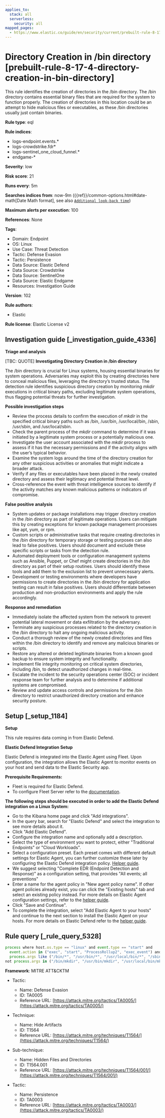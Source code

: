 ```yaml
---
applies_to:
  stack: all
  serverless:
    security: all
mapped_pages:
  - https://www.elastic.co/guide/en/security/current/prebuilt-rule-8-17-4-directory-creation-in-bin-directory.html
---
```


# Directory Creation in /bin directory [prebuilt-rule-8-17-4-directory-creation-in-bin-directory]

This rule identifies the creation of directories in the /bin directory. The /bin directory contains essential binary files that are required for the system to function properly. The creation of directories in this location could be an attempt to hide malicious files or executables, as these /bin directories usually just contain binaries.

**Rule type**: eql

**Rule indices**:

* logs-endpoint.events.*
* logs-crowdstrike.fdr*
* logs-sentinel_one_cloud_funnel.*
* endgame-*

**Severity**: low

**Risk score**: 21

**Runs every**: 5m

**Searches indices from**: now-9m ({{ref}}/common-options.html#date-math[Date Math format], see also [`Additional look-back time`](docs-content://solutions/security/detect-and-alert/create-detection-rule.md#rule-schedule))

**Maximum alerts per execution**: 100

**References**: None

**Tags**:

* Domain: Endpoint
* OS: Linux
* Use Case: Threat Detection
* Tactic: Defense Evasion
* Tactic: Persistence
* Data Source: Elastic Defend
* Data Source: Crowdstrike
* Data Source: SentinelOne
* Data Source: Elastic Endgame
* Resources: Investigation Guide

**Version**: 102

**Rule authors**:

* Elastic

**Rule license**: Elastic License v2

## Investigation guide [_investigation_guide_4336]

**Triage and analysis**

[TBC: QUOTE]
**Investigating Directory Creation in /bin directory**

The /bin directory is crucial for Linux systems, housing essential binaries for system operations. Adversaries may exploit this by creating directories here to conceal malicious files, leveraging the directory’s trusted status. The detection rule identifies suspicious directory creation by monitoring *mkdir* executions in critical binary paths, excluding legitimate system operations, thus flagging potential threats for further investigation.

**Possible investigation steps**

* Review the process details to confirm the execution of *mkdir* in the specified critical binary paths such as /bin, /usr/bin, /usr/local/bin, /sbin, /usr/sbin, and /usr/local/sbin.
* Check the parent process of the *mkdir* command to determine if it was initiated by a legitimate system process or a potentially malicious one.
* Investigate the user account associated with the *mkdir* process to assess if it has the necessary permissions and if the activity aligns with the user’s typical behavior.
* Examine the system logs around the time of the directory creation for any other suspicious activities or anomalies that might indicate a broader attack.
* Verify if any files or executables have been placed in the newly created directory and assess their legitimacy and potential threat level.
* Cross-reference the event with threat intelligence sources to identify if the activity matches any known malicious patterns or indicators of compromise.

**False positive analysis**

* System updates or package installations may trigger directory creation in the /bin directory as part of legitimate operations. Users can mitigate this by creating exceptions for known package management processes like apt, yum, or rpm.
* Custom scripts or administrative tasks that require creating directories in the /bin directory for temporary storage or testing purposes can also lead to false positives. Users should document and exclude these specific scripts or tasks from the detection rule.
* Automated deployment tools or configuration management systems such as Ansible, Puppet, or Chef might create directories in the /bin directory as part of their setup routines. Users should identify these tools and add them to the exclusion list to prevent unnecessary alerts.
* Development or testing environments where developers have permissions to create directories in the /bin directory for application testing can result in false positives. Users should differentiate between production and non-production environments and apply the rule accordingly.

**Response and remediation**

* Immediately isolate the affected system from the network to prevent potential lateral movement or data exfiltration by the adversary.
* Terminate any suspicious processes related to the directory creation in the /bin directory to halt any ongoing malicious activity.
* Conduct a thorough review of the newly created directories and files within the /bin directory to identify and remove any malicious binaries or scripts.
* Restore any altered or deleted legitimate binaries from a known good backup to ensure system integrity and functionality.
* Implement file integrity monitoring on critical system directories, including /bin, to detect unauthorized changes in real-time.
* Escalate the incident to the security operations center (SOC) or incident response team for further analysis and to determine if additional systems are compromised.
* Review and update access controls and permissions for the /bin directory to restrict unauthorized directory creation and enhance security posture.


## Setup [_setup_1184]

**Setup**

This rule requires data coming in from Elastic Defend.

**Elastic Defend Integration Setup**

Elastic Defend is integrated into the Elastic Agent using Fleet. Upon configuration, the integration allows the Elastic Agent to monitor events on your host and send data to the Elastic Security app.

**Prerequisite Requirements:**

* Fleet is required for Elastic Defend.
* To configure Fleet Server refer to the [documentation](docs-content://reference/ingestion-tools/fleet/fleet-server.md).

**The following steps should be executed in order to add the Elastic Defend integration on a Linux System:**

* Go to the Kibana home page and click "Add integrations".
* In the query bar, search for "Elastic Defend" and select the integration to see more details about it.
* Click "Add Elastic Defend".
* Configure the integration name and optionally add a description.
* Select the type of environment you want to protect, either "Traditional Endpoints" or "Cloud Workloads".
* Select a configuration preset. Each preset comes with different default settings for Elastic Agent, you can further customize these later by configuring the Elastic Defend integration policy. [Helper guide](docs-content://solutions/security/configure-elastic-defend/configure-an-integration-policy-for-elastic-defend.md).
* We suggest selecting "Complete EDR (Endpoint Detection and Response)" as a configuration setting, that provides "All events; all preventions"
* Enter a name for the agent policy in "New agent policy name". If other agent policies already exist, you can click the "Existing hosts" tab and select an existing policy instead. For more details on Elastic Agent configuration settings, refer to the [helper guide](docs-content://reference/ingestion-tools/fleet/agent-policy.md).
* Click "Save and Continue".
* To complete the integration, select "Add Elastic Agent to your hosts" and continue to the next section to install the Elastic Agent on your hosts. For more details on Elastic Defend refer to the [helper guide](docs-content://solutions/security/configure-elastic-defend/install-elastic-defend.md).


## Rule query [_rule_query_5328]

```js
process where host.os.type == "linux" and event.type == "start" and
  event.action in ("exec", "start", "ProcessRollup2", "exec_event") and process.name == "mkdir" and
  process.args like ("/bin/*", "/usr/bin/*", "/usr/local/bin/*", "/sbin/*", "/usr/sbin/*", "/usr/local/sbin/*") and
not process.args in ("/bin/mkdir", "/usr/bin/mkdir", "/usr/local/bin/mkdir")
```

**Framework**: MITRE ATT&CKTM

* Tactic:

    * Name: Defense Evasion
    * ID: TA0005
    * Reference URL: [https://attack.mitre.org/tactics/TA0005/](https://attack.mitre.org/tactics/TA0005/)

* Technique:

    * Name: Hide Artifacts
    * ID: T1564
    * Reference URL: [https://attack.mitre.org/techniques/T1564/](https://attack.mitre.org/techniques/T1564/)

* Sub-technique:

    * Name: Hidden Files and Directories
    * ID: T1564.001
    * Reference URL: [https://attack.mitre.org/techniques/T1564/001/](https://attack.mitre.org/techniques/T1564/001/)

* Tactic:

    * Name: Persistence
    * ID: TA0003
    * Reference URL: [https://attack.mitre.org/tactics/TA0003/](https://attack.mitre.org/tactics/TA0003/)



